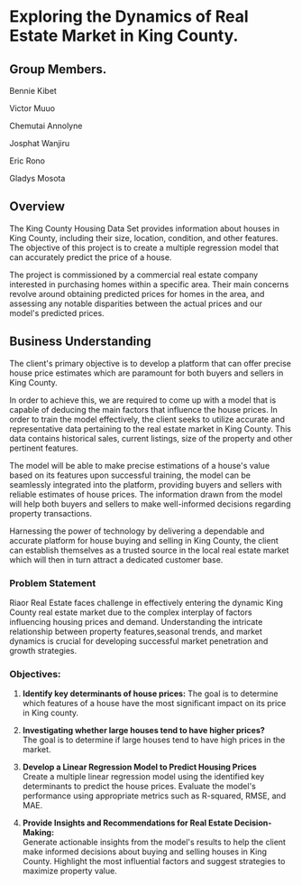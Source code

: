 # Exploring the Dynamics of Real Estate Market in King County.

## Group Members.

Bennie Kibet

Victor Muuo

Chemutai Annolyne

Josphat Wanjiru

Eric Rono

Gladys Mosota

## Overview

The King County Housing Data Set provides information about houses in King County, including their size, location, condition, and other features. The objective of this project is to create a multiple regression model that can accurately predict the price of a house.

The project is commissioned by a commercial real estate company interested in purchasing homes within a specific area. Their main concerns revolve around obtaining predicted prices for homes in the area, and assessing any notable disparities between the actual prices and our model's predicted prices.    

## Business Understanding

The client's primary objective is to develop a platform that can offer precise house price estimates which are paramount for both buyers and sellers in King County.

In order to achieve this, we are required to come up with a model that is capable of deducing the main factors that influence the house prices. In order to train the model effectively, the client seeks to utilize accurate and representative data pertaining to the real estate market in King County. This data contains historical sales, current listings, size of the property and other pertinent features.

The model will be able to make precise estimations of a house's value based on its features upon successful training, the model can be seamlessly integrated into the platform, providing buyers and sellers with reliable estimates of house prices. The information drawn from the model will help both buyers and sellers to make well-informed decisions regarding property transactions.

Harnessing the power of technology by delivering a dependable and accurate platform for house buying and selling in King County, the client can establish themselves as a trusted source in the local real estate market which will then in turn attract a dedicated customer base.   

### Problem Statement

Riaor Real Estate faces challenge in effectively entering the dynamic King County real estate market due to the complex interplay of factors influencing housing prices and demand. Understanding the intricate relationship between property features,seasonal trends, and market dynamics is crucial for developing successful market penetration and growth strategies.  

### Objectives:  

1. **Identify key determinants of house prices:**
The goal is to determine which features of a house have the most significant impact on its price in King county.  

2. **Investigating whether large houses tend to have higher prices?**   
The goal is to determine if large houses tend to have high prices in the market.  

3. **Develop a Linear Regression Model to Predict Housing Prices**   
Create a multiple linear regression model using the identified key determinants to predict the house prices. Evaluate the model's performance using appropriate metrics such as R-squared, RMSE, and MAE.  

4. **Provide Insights and Recommendations for Real Estate Decision-Making:**   
Generate actionable insights from the model's results to help the client make informed decisions about buying and selling houses in King County. Highlight the most influential factors and suggest strategies to maximize property value.
